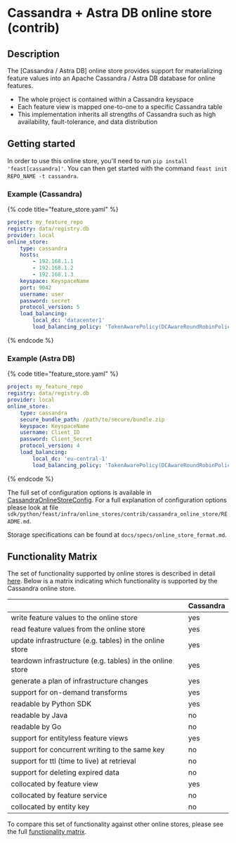 # Cassandra + Astra DB online store (contrib)

## Description

The [Cassandra / Astra DB] online store provides support for materializing feature values into an Apache Cassandra / Astra DB database for online features.

* The whole project is contained within a Cassandra keyspace
* Each feature view is mapped one-to-one to a specific Cassandra table
* This implementation inherits all strengths of Cassandra such as high availability, fault-tolerance, and data distribution

## Getting started
In order to use this online store, you'll need to run `pip install 'feast[cassandra]'`. You can then get started with the command `feast init REPO_NAME -t cassandra`.

### Example (Cassandra)

{% code title="feature_store.yaml" %}
```yaml
project: my_feature_repo
registry: data/registry.db
provider: local
online_store:
    type: cassandra
    hosts:
        - 192.168.1.1
        - 192.168.1.2
        - 192.168.1.3
    keyspace: KeyspaceName
    port: 9042                                                              # optional
    username: user                                                          # optional
    password: secret                                                        # optional
    protocol_version: 5                                                     # optional
    load_balancing:                                                         # optional
        local_dc: 'datacenter1'                                             # optional
        load_balancing_policy: 'TokenAwarePolicy(DCAwareRoundRobinPolicy)'  # optional
```
{% endcode %}

### Example (Astra DB)

{% code title="feature_store.yaml" %}
```yaml
project: my_feature_repo
registry: data/registry.db
provider: local
online_store:
    type: cassandra
    secure_bundle_path: /path/to/secure/bundle.zip
    keyspace: KeyspaceName
    username: Client_ID
    password: Client_Secret
    protocol_version: 4                                                     # optional
    load_balancing:                                                         # optional
        local_dc: 'eu-central-1'                                            # optional
        load_balancing_policy: 'TokenAwarePolicy(DCAwareRoundRobinPolicy)'  # optional

```
{% endcode %}

The full set of configuration options is available in [CassandraOnlineStoreConfig](https://rtd.feast.dev/en/master/#feast.infra.online_stores.contrib.cassandra_online_store.cassandra_online_store.CassandraOnlineStoreConfig).
For a full explanation of configuration options please look at file
`sdk/python/feast/infra/online_stores/contrib/cassandra_online_store/README.md`.

Storage specifications can be found at `docs/specs/online_store_format.md`.

## Functionality Matrix

The set of functionality supported by online stores is described in detail [here](overview.md#functionality).
Below is a matrix indicating which functionality is supported by the Cassandra online store.

|                                                           | Cassandra |
| :-------------------------------------------------------- | :-------- |
| write feature values to the online store                  | yes       |
| read feature values from the online store                 | yes       |
| update infrastructure (e.g. tables) in the online store   | yes       |
| teardown infrastructure (e.g. tables) in the online store | yes       |
| generate a plan of infrastructure changes                 | yes       |
| support for on-demand transforms                          | yes       |
| readable by Python SDK                                    | yes       |
| readable by Java                                          | no        |
| readable by Go                                            | no        |
| support for entityless feature views                      | yes       |
| support for concurrent writing to the same key            | no        |
| support for ttl (time to live) at retrieval               | no        |
| support for deleting expired data                         | no        |
| collocated by feature view                                | yes       |
| collocated by feature service                             | no        |
| collocated by entity key                                  | no        |

To compare this set of functionality against other online stores, please see the full [functionality matrix](overview.md#functionality-matrix).
